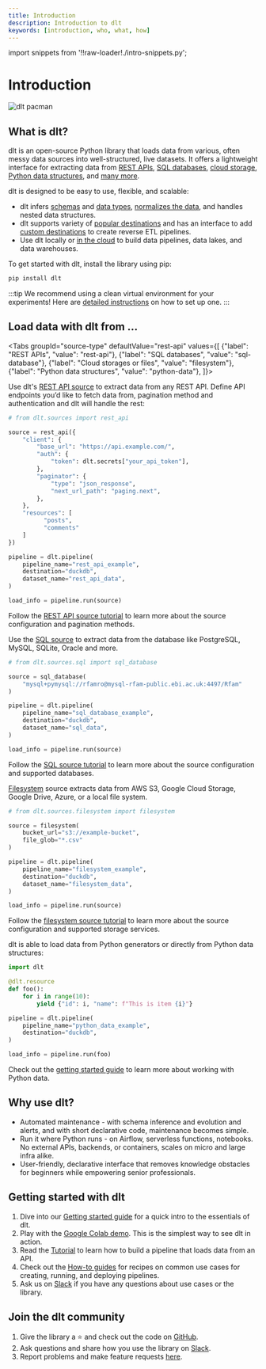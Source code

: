 ```yaml
---
title: Introduction
description: Introduction to dlt
keywords: [introduction, who, what, how]
---
```


import snippets from '!!raw-loader!./intro-snippets.py';

# Introduction

![dlt pacman](/img/dlt-pacman.gif)

## What is dlt?

dlt is an open-source Python library that loads data from various, often messy data sources into well-structured, live datasets. It offers a lightweight interface for extracting data from [REST APIs](./tutorial/rest-api), [SQL databases](./tutorial/sql-database), [cloud storage](./tutorial/filesystem), [Python data structures](getting-started), and [many more](./sources).

dlt is designed to be easy to use, flexible, and scalable:

- dlt infers [schemas](./general-usage/schema) and [data types](./general-usage/schema/#data-types), [normalizes the data](./general-usage/schema/#data-normalizer), and handles nested data structures.
- dlt supports variety of [popular destinations](./dlt-ecosystem/destinations/) and has an interface to add [custom destinations](./dlt-ecosystem/destinations/destination) to create reverse ETL pipelines.
- Use dlt locally or [in the cloud](./walkthroughs/deploy-a-pipeline) to build data pipelines, data lakes, and data warehouses.

To get started with dlt, install the library using pip:

```sh
pip install dlt
```
:::tip
We recommend using a clean virtual environment for your experiments! Here are [detailed instructions](/reference/installation) on how to set up one.
:::

## Load data with dlt from …

<Tabs
  groupId="source-type"
  defaultValue="rest-api"
  values={[
    {"label": "REST APIs", "value": "rest-api"},
    {"label": "SQL databases", "value": "sql-database"},
    {"label": "Cloud storages or files", "value": "filesystem"},
    {"label": "Python data structures", "value": "python-data"},
]}>
  <TabItem value="rest-api">

Use dlt's [REST API source](tutorial/rest-api) to extract data from any REST API. Define API endpoints you’d like to fetch data from, pagination method and authentication and dlt will handle the rest:

```py
# from dlt.sources import rest_api

source = rest_api({
    "client": {
        "base_url": "https://api.example.com/",
        "auth": {
            "token": dlt.secrets["your_api_token"],
        },
        "paginator": {
            "type": "json_response",
            "next_url_path": "paging.next",
        },
    },
    "resources": [
	      "posts",
	      "comments"
    ]
})

pipeline = dlt.pipeline(
    pipeline_name="rest_api_example",
    destination="duckdb",
    dataset_name="rest_api_data",
)

load_info = pipeline.run(source)
```

Follow the [REST API source tutorial](tutorial/rest-api) to learn more about the source configuration and pagination methods.
  </TabItem>
  <TabItem value="sql-database">

Use the [SQL source](tutorial/sql-database) to extract data from the database like PostgreSQL, MySQL, SQLite, Oracle and more.

```py
# from dlt.sources.sql import sql_database

source = sql_database(
    "mysql+pymysql://rfamro@mysql-rfam-public.ebi.ac.uk:4497/Rfam"
)

pipeline = dlt.pipeline(
    pipeline_name="sql_database_example",
    destination="duckdb",
    dataset_name="sql_data",
)

load_info = pipeline.run(source)
```

Follow the [SQL source tutorial](tutorial/sql-database) to learn more about the source configuration and supported databases.

  </TabItem>
  <TabItem value="filesystem">

[Filesystem](./tutorial/filesystem) source extracts data from AWS S3, Google Cloud Storage, Google Drive, Azure, or a local file system.

```py
# from dlt.sources.filesystem import filesystem

source = filesystem(
    bucket_url="s3://example-bucket",
    file_glob="*.csv"
)

pipeline = dlt.pipeline(
    pipeline_name="filesystem_example",
    destination="duckdb",
    dataset_name="filesystem_data",
)

load_info = pipeline.run(source)
```

Follow the [filesystem source tutorial](./tutorial/filesystem) to learn more about the source configuration and supported storage services.

  </TabItem>
  <TabItem value="python-data">

dlt is able to load data from Python generators or directly from Python data structures:

```py
import dlt

@dlt.resource
def foo():
    for i in range(10):
        yield {"id": i, "name": f"This is item {i}"}

pipeline = dlt.pipeline(
    pipeline_name="python_data_example",
    destination="duckdb",
)

load_info = pipeline.run(foo)
```

Check out the [getting started guide](getting-started) to learn more about working with Python data.

  </TabItem>

</Tabs>


## Why use dlt?

- Automated maintenance - with schema inference and evolution and alerts, and with short declarative
code, maintenance becomes simple.
- Run it where Python runs - on Airflow, serverless functions, notebooks. No
external APIs, backends, or containers, scales on micro and large infra alike.
- User-friendly, declarative interface that removes knowledge obstacles for beginners
while empowering senior professionals.

## Getting started with dlt
1. Dive into our [Getting started guide](getting-started.md) for a quick intro to the essentials of dlt.
2. Play with the
[Google Colab demo](https://colab.research.google.com/drive/1NfSB1DpwbbHX9_t5vlalBTf13utwpMGx?usp=sharing).
This is the simplest way to see dlt in action.
3. Read the [Tutorial](tutorial/intro) to learn how to build a pipeline that loads data from an API.
4. Check out the [How-to guides](walkthroughs/) for recipes on common use cases for creating, running, and deploying pipelines.
5. Ask us on
[Slack](https://dlthub.com/community)
if you have any questions about use cases or the library.

## Join the dlt community

1. Give the library a ⭐ and check out the code on [GitHub](https://github.com/dlt-hub/dlt).
1. Ask questions and share how you use the library on
[Slack](https://dlthub.com/community).
1. Report problems and make feature requests [here](https://github.com/dlt-hub/dlt/issues/new/choose).